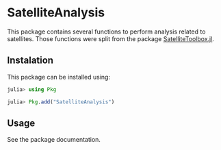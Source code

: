 SatelliteAnalysis
=================

This package contains several functions to perform analysis related to
satellites. Those functions were split from the package
[SatelliteToolbox.jl](https://gitub.com/JuliaSpace/SatelliteToolbox.jl).

## Instalation

This package can be installed using:

```julia
julia> using Pkg

julia> Pkg.add("SatelliteAnalysis")
```

## Usage

See the package documentation.
